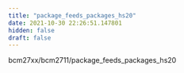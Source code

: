 ```yaml
---
title: "package_feeds_packages_hs20"
date: 2021-10-30 22:26:51.147801
hidden: false
draft: false
---
```


bcm27xx/bcm2711/package_feeds_packages_hs20

